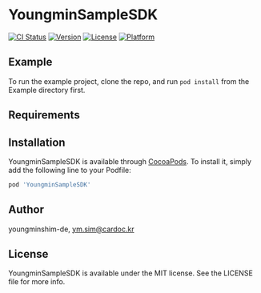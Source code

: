 # YoungminSampleSDK

[![CI Status](https://img.shields.io/travis/youngminshim-de/YoungminSampleSDK.svg?style=flat)](https://travis-ci.org/youngminshim-de/YoungminSampleSDK)
[![Version](https://img.shields.io/cocoapods/v/YoungminSampleSDK.svg?style=flat)](https://cocoapods.org/pods/YoungminSampleSDK)
[![License](https://img.shields.io/cocoapods/l/YoungminSampleSDK.svg?style=flat)](https://cocoapods.org/pods/YoungminSampleSDK)
[![Platform](https://img.shields.io/cocoapods/p/YoungminSampleSDK.svg?style=flat)](https://cocoapods.org/pods/YoungminSampleSDK)

## Example

To run the example project, clone the repo, and run `pod install` from the Example directory first.

## Requirements

## Installation

YoungminSampleSDK is available through [CocoaPods](https://cocoapods.org). To install
it, simply add the following line to your Podfile:

```ruby
pod 'YoungminSampleSDK'
```

## Author

youngminshim-de, ym.sim@cardoc.kr

## License

YoungminSampleSDK is available under the MIT license. See the LICENSE file for more info.
